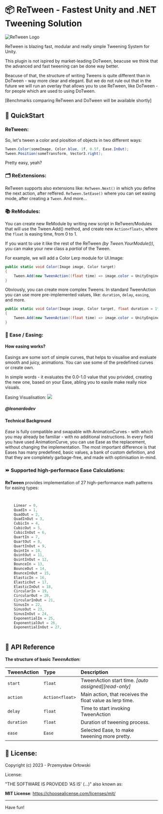 # 📦 ReTween - Fastest Unity and .NET Tweening Solution 

![ReTween Logo](https://i.postimg.cc/150Fwqkd/ellipse1ss275.png)

ReTween is blazing fast, modular and really simple Tweening System for Unity.

This plugin is not ispired by market-leading DoTween, beacuse we think that the advanced and fast tweening can be done way better. 

Beacuse of that, the structure of writing Tweens is quite different than in DoTween - way more clear and elegant. But we do not rule out that in the future we will run an overlay that allows you to use ReTween, like DoTween - for people which are used to using DoTween.

[Benchmarks comparing ReTween and DoTween will be available shortly]

## 📖 QuickStart

### ReTween:

So, let's tween a color and piosition of objects in two different ways:

```csharp
Tween.Color(someImage, Color.blue, 1f, 0.5f, Ease.InOut);
Tween.Position(someTransform, Vector3.right);
```

Pretty easy, yeah?

### 🗂️ ReExtensions:
ReTween supports also extensions like: 
`ReTween.Next()` in which you define the next action, after reffered. 
`ReTween.SetEase()` where you can set easing mode, after creating a `Tween`.
And more...

### 📚 ReModules:

You can create new ReModule by writing new script in ReTween/Modules that will use the Tween.Add() method, and create new `Action<float>`, where the `float` is easing time, from 0 to 1.

If you want to use it like the rest of the ReTween *(by Tween.YourModule())*, you can make your new class a *partial* of the Tween.

For example, we will add a Color Lerp module for UI.Image:

```csharp
public static void Color(Image image, Color target)
{
    Tween.Add(new TweenAction((float time) => image.color = UnityEngine.Color.LerpUnclamped(image.color, target, time)));
}
```

Obviously, you can create more complex Tweens. In standard TweenAction you can use more pre-implemented values, like: `duration`, `delay`, `easing`, and more.

```csharp
public static void Color(Image image, Color target, float duration = 1f, float delay = 0f, Ease ease = null)
{
    Tween.Add(new TweenAction((float time) => image.color = UnityEngine.Color.LerpUnclamped(image.color, target, time), duration, delay, ease));
}
```


### 📘 Ease / Easing:

#### How easing works?

Easings are some sort of simple curves, that helps to visualise and evaluate smooth and juicy, animations. You can use some of the predefined curves or create own.

In simple words - it evaluates the 0.0-1.0 value that you privided, creating the new one, based on your Ease, abling you to easile make really nice visuals. 

Easing Visualisation:
![](https://i.ibb.co/tX2dMRV/1-0-Z40-Vvur-Cgo-GJb-Kjj-In-Dl-Ax.gif)
##### @leonardodev

#### Technical Background

*Ease* is fully compatible and swapable with AnimationCurves - with which you may already be familiar - with no additional instructions. 
In every field you have used AnimationCurve, you can use Ease as the replacement, without changing the implementation. 
The most important difference is that Eases has many predefined, basic values, a bank of custom definition, and that they are completely garbage-free, and made with optimisation in-mind. 

### ⏩ Supported high-performace Ease Calculations:

**ReTween** provides implementation of 27 high-performance math patterns for easing types:

```csharp

  
    Linear = 0,
    QuadIn = 1,
    QuadOut = 2,
    QuadInOut = 3,
    CubicIn = 4,
    CubicOut = 5,
    CubicInOut = 6,
    QuartIn = 7,
    QuartOut = 8,
    QuartInOut = 9,
    QuintIn = 10,
    QuintOut = 11,
    QuintInOut = 12,
    BounceIn = 13,
    BounceOut = 14,
    BounceInOut = 15,
    ElasticIn = 16,
    ElasticOut = 17,
    ElasticInOut = 18,
    CircularIn = 19,
    CircularOut = 20,
    CircularInOut = 21,
    SinusIn = 22,
    SinusOut = 23,
    SinusInOut = 24,
    ExponentialIn = 25,
    ExponentialOut = 26,
    ExponentialInOut = 27,
  
```


## 📗 API Reference

#### The structure of basic *TweenAction*:

| TweenAction | Type     | Description                |
| :-------- | :------- | :------------------------- |
| `start` | `float` | TweenAction start time. *[auto assigned][read-only]* |
| `action` | `Action<float>` | Main action, that receives the float value as lerp time. |
| `delay` | `float` | Time to start invoking TweenAction |
| `duration` | `float` | Duration of tweening process. |
| `ease` | `Ease` | Selected Ease, to make tweening more pretty.  |


## 📝 License:

Copyright (c) 2023 - Przemysław Orłowski

License: 

"THE SOFTWARE IS PROVIDED 'AS IS' (...)" also known as:

**MIT License**: https://choosealicense.com/licenses/mit/

---

Have fun!
